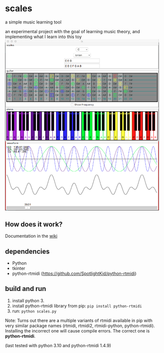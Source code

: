 # scales
a simple music learning tool

an experimental project with the goal of learning music theory, and implementing what I learn into this toy
![screenshot](/documentation/ui.png)

## How does it work? 
Documentation in the [wiki](https://github.com/0XDE57/scales/wiki/How-to-calculate-notes-and-frequencies%3F)

## dependencies
- Python
- tkinter
- python-rtmidi (https://github.com/SpotlightKid/python-rtmidi)

## build and run
1. install python 3.
2. install python-rtmidi library from pip:
`pip install python-rtmidi`
3. run:
`python scales.py`


Note: Turns out there are a multiple variants of rtmidi available in pip with very similar package names (rtmidi, rtmidi2, rtmidi-python, python-rtmidi).
Installing the incorrect one will cause compile errors. The correct one is **python-rtmidi**. 

(last tested with python 3.10 and python-rtmidi 1.4.9)
